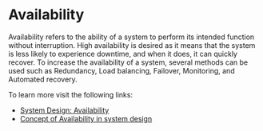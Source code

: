 # Availability

Availability refers to the ability of a system to perform its intended function without interruption. High availability is desired as it means that the system is less likely to experience downtime, and when it does, it can quickly recover. To increase the availability of a system, several methods can be used such as Redundancy, Load balancing, Failover, Monitoring, and Automated recovery.

To learn more visit the following links:

- [System Design: Availability](https://dev.to/karanpratapsingh/system-design-availability-38bd)
- [Concept of Availability in system design](https://www.enjoyalgorithms.com/blog/availability-system-design-concept)